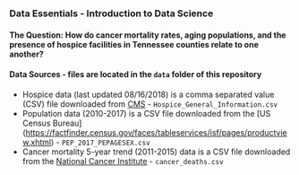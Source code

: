 ### Data Essentials - Introduction to Data Science
#### The Question: How do cancer mortality rates, aging populations, and the presence of hospice facilities in Tennessee counties relate to one another?

#### Data Sources - files are located in the `data` folder of this repository
 - Hospice data (last updated 08/16/2018) is a comma separated value (CSV) file downloaded from [CMS](https://healthdata.gov/dataset/hospice-general-information)  - `Hospice_General_Information.csv`
  - Population data (2010-2017) is a CSV file downloaded from the [US Census Bureau] (https://factfinder.census.gov/faces/tableservices/jsf/pages/productview.xhtml) - `PEP_2017_PEPAGESEX.csv`
  - Cancer mortality 5-year trend (2011-2015) data is a CSV file downloaded from the [National Cancer Institute](https://statecancerprofiles.cancer.gov/deathrates/index.php?stateFIPS=47&cancer=001&race=00&sex=0&age=001&type=death&sortVariableName=rate&sortOrder=default#results) - `cancer_deaths.csv`

  